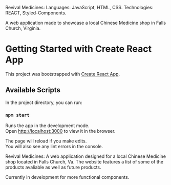 Revival Medicines:
Languages: JavaScript, HTML, CSS.
Technologies: REACT, Styled-Components.

A web application made to showcase a local Chinese Medicine shop in Falls Church, Virginia.

# Getting Started with Create React App

This project was bootstrapped with [Create React App](https://github.com/facebook/create-react-app).

## Available Scripts

In the project directory, you can run:

### `npm start`

Runs the app in the development mode.\
Open [http://localhost:3000](http://localhost:3000) to view it in the browser.

The page will reload if you make edits.\
You will also see any lint errors in the console.

Revival Medicines:
A web application designed for a local Chinese Medicine shop located in Falls Church, Va. The website features a list of some of the products avaliable as well as future products.

Currently in development for more functional components.
